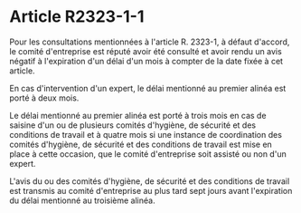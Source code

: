 # Article R2323-1-1

Pour les consultations mentionnées à l'article R. 2323-1, à défaut d'accord, le comité d'entreprise est réputé avoir été consulté et avoir rendu un avis négatif à l'expiration d'un délai d'un mois à compter de la date fixée à cet article. 

En cas d'intervention d'un expert, le délai mentionné au premier alinéa est porté à deux mois. 

Le délai mentionné au premier alinéa est porté à trois mois en cas de saisine d'un ou de plusieurs comités d'hygiène, de sécurité et des conditions de travail et à quatre mois si une instance de coordination des comités d'hygiène, de sécurité et des conditions de travail est mise en place à cette occasion, que le comité d'entreprise soit assisté ou non d'un expert. 

L'avis du ou des comités d'hygiène, de sécurité et des conditions de travail est transmis au comité d'entreprise au plus tard sept jours avant l'expiration du délai mentionné au troisième alinéa.